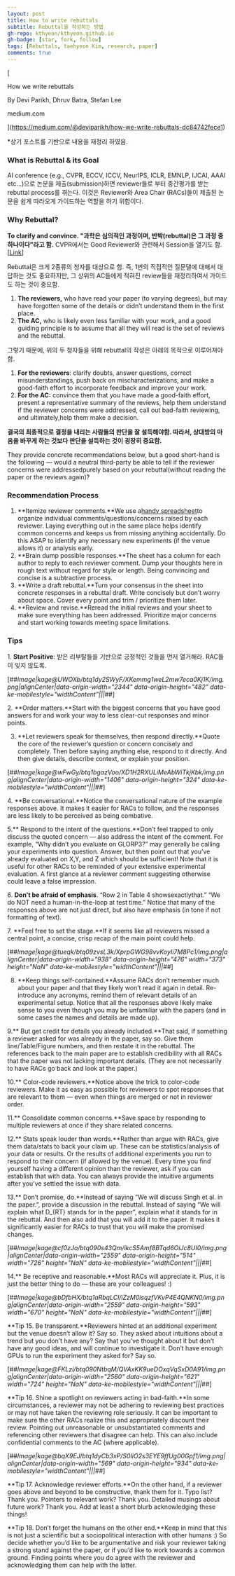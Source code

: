 ```yaml
---
layout: post
title: How to write rebuttals
subtitle: Rebuttal을 작성하는 방법
gh-repo: kthyeon/kthyeon.github.io
gh-badge: [star, fork, follow]
tags: [Rebuttals, taehyeon Kim, research, paper]
comments: true
---
```


[

How we write rebuttals

By Devi Parikh, Dhruv Batra, Stefan Lee

medium.com



](https://medium.com/@deviparikh/how-we-write-rebuttals-dc84742fece1)

\*상기 포스트를 기반으로 내용을 재정리 하였음.

### **What is Rebuttal & its Goal**

AI conference (e.g., CVPR, ECCV, ICCV, NeurIPS, ICLR, EMNLP, IJCAI, AAAI etc...)으로 논문을 제출(submission)하면 reviewer들로 부터 중간평가를 받는 rebuttal process를 겪는다. 이것은 Reviewer와 Area Chair (RACs)들이 제출된 논문을 쉽게 따라오게 가이드하는 역할을 하기 위함이다.

### **Why Rebuttal?**

**To clarify and convince. "과학은 심의적인 과정이며, 반박(rebuttal)은 그 과정 중 하나이다"라고 함.** CVPR에서는 Good Reviewer와 관련해서 Session을 열기도 함. \[[Link](https://www.cc.gatech.edu/~parikh/citizenofcvpr/)\] 

Rebuttal은 크게 2종류의 청자를 대상으로 함. 즉, 1번의 직접적인 질문댈에 대해서 대답하는 것도 중요하지만, 그 상위의 AC들에게 적혀진 review들을 재정리하여서 가이드도 하는 것이 중요함.

1.  **The reviewers,** who have read your paper (to varying degrees), but may have forgotten some of the details or didn’t understand them in the first place.
2.  **The AC,** who is likely even less familiar with your work, and a good guiding principle is to assume that all they will read is the set of reviews and the rebuttal.

그렇기 때문에, 위의 두 청자들을 위해 rebuttal의 작성은 아래의 목적으로 이루어져야함.

1.  **For the reviewers**: clarify doubts, answer questions, correct misunderstandings, push back on mischaracterizations, and make a good-faith effort to incorporate feedback and improve your work.
2.  **For the AC:** convince them that you have made a good-faith effort, present a representative summary of the reviews, help them understand if the reviewer concerns were addressed, call out bad-faith reviewing, and ultimately,help them make a decision.

**결국의 최종적으로 결정을 내리는 사람들의 판단을 잘 설득해야함. 따라서, 상대방의 마음을 바꾸게 하는 것보다 판단을 설득하는 것이 굉장히 중요함.**

They provide concrete recommendations below, but a good short-hand is the following — would a neutral third-party be able to tell if the reviewer concerns were addressedpurely based on your rebuttal(without reading the paper or the reviews again)?

### **Recommendation Process**

1.  **Itemize reviewer comments.**We use a[handy spreadsheet](https://docs.google.com/spreadsheets/d/1-FqA8RfQY5XwycJLqjVLLM0QIVNwzelGJqpWSInCen0/edit?usp=sharing)to organize individual comments/questions/concerns raised by each reviewer. Laying everything out in the same place helps identify common concerns and keeps us from missing anything accidentally. Do this ASAP to identify any necessary new experiments (if the venue allows it) or analysis early.
2.  **Brain dump possible responses.**The sheet has a column for each author to reply to each reviewer comment. Dump your thoughts here in rough text without regard for style or length. Being convincing and concise is a subtractive process.
3.  **Write a draft rebuttal.**Turn your consensus in the sheet into concrete responses in a rebuttal draft. Write concisely but don’t worry about space. Cover every point and trim / prioritize them later.
4.  **Review and revise.**Reread the initial reviews and your sheet to make sure everything has been addressed. Prioritize major concerns and start working towards meeting space limitations.

### **Tips**

1\. **Start Positive**: 받은 리부탈들을 기반으로 긍정적인 것들을 먼저 열거해라. RAC들이 잊지 않도록.

[##_Image|kage@UWOXb/btq1dy2SWyF/XKemmg1weL2mw7eca0Kj1K/img.png|alignCenter|data-origin-width="2344" data-origin-height="482" data-ke-mobilestyle="widthContent"|||_##]

2\. **Order matters.**Start with the biggest concerns that you have good answers for and work your way to less clear-cut responses and minor points.

3. **Let reviewers speak for themselves, then respond directly.**Quote the core of the reviewer’s question or concern concisely and completely. Then before saying anything else, respond to it directly. And then give details, describe context, or explain your position.

[##_Image|kage@wFwGy/btq1bgazVoo/XD1H2RXULiMeAbWiTkjKbk/img.png|alignCenter|data-origin-width="1406" data-origin-height="324" data-ke-mobilestyle="widthContent"|||_##]

4\. **Be conversational.**Notice the conversational nature of the example responses above. It makes it easier for RACs to follow, and the responses are less likely to be perceived as being combative.

5.** Respond to the intent of the questions.**Don’t feel trapped to only discuss the quoted concern — also address the intent of the comment. For example, “Why didn’t you evaluate on GLORP3?” may generally be calling your experiments into question. Answer, but then point out that you’ve already evaluated on X,Y, and Z which should be sufficient! Note that it is useful for other RACs to be reminded of your extensive experimental evaluation. A first glance at a reviewer comment suggesting otherwise could leave a false impression.

6\. **Don’t be afraid of emphasis**. “Row 2 in Table 4 showsexactlythat.” “We do NOT need a human-in-the-loop at test time.” Notice that many of the responses above are not just direct, but also have emphasis (in tone if not formatting of text).

7\. **Feel free to set the stage.**If it seems like all reviewers missed a central point, a concise, crisp recap of the main point could help.

[##_Image|kage@tueqk/btq09zvsL3k/XprpGWG98vvKoyIi7M8Pc1/img.png|alignCenter|data-origin-width="938" data-origin-height="476" width="373" height="NaN" data-ke-mobilestyle="widthContent"|||_##]

8. **Keep things self-contained.**Assume RACs don’t remember much about your paper and that they likely won’t read it again in detail. Re-introduce any acronyms, remind them of relevant details of an experimental setup. Notice that all the responses above likely make sense to you even though you may be unfamiliar with the papers (and in some cases the names and details are made up).

9.** But get credit for details you already included.**That said, if something a reviewer asked for was already in the paper, say so. Give them line/Table/Figure numbers, and then restate it in the rebuttal. The references back to the main paper are to establish credibility with all RACs that the paper was not lacking important details. (They are not necessarily to have RACs go back and look at the paper.)

10.** Color-code reviewers.**Notice above the trick to color-code reviewers. Make it as easy as possible for reviewers to spot responses that are relevant to them — even when things are merged or not in reviewer order.

11.** Consolidate common concerns.**Save space by responding to multiple reviewers at once if they share related concerns.

12.** Stats speak louder than words.**Rather than argue with RACs, give them data/stats to back your claim up. These can be statistics/analysis of your data or results. Or the results of additional experiments you run to respond to their concern (if allowed by the venue). Every time you find yourself having a different opinion than the reviewer, ask if you can establish that with data. You can always provide the intuitive arguments after you’ve settled the issue with data.

13.** Don’t promise, do.**Instead of saying “We will discuss Singh et al. in the paper.”, provide a discussion in the rebuttal. Instead of saying “We will explain what D\_{RT} stands for in the paper”, explain what it stands for in the rebuttal. And then also add that you will add it to the paper. It makes it significantly easier for RACs to trust that you will make the promised changes.

[##_Image|kage@cf0zJo/btq090s43Qm/ikcS5Amf8BTqd6OiJc8UI0/img.png|alignCenter|data-origin-width="2559" data-origin-height="514" width="726" height="NaN" data-ke-mobilestyle="widthContent"|||_##]

14.** Be receptive and reasonable.**Most RACs will appreciate it. Plus, it is just the better thing to do — these are your colleagues! :)

[##_Image|kage@bDfbHX/btq1aRbqLCl/iZzM0isqzfVKvP4E4QNKN0/img.png|alignCenter|data-origin-width="2559" data-origin-height="593" width="670" height="NaN" data-ke-mobilestyle="widthContent"|||_##]

**Tip 15. Be transparent.**Reviewers hinted at an additional experiment but the venue doesn’t allow it? Say so. They asked about intuitions about a trend but you don’t have any? Say that you’ve thought about it but don’t have any good ideas, and will continue to investigate it. Don’t have enough GPUs to run the experiment they asked for? Say so.

[##_Image|kage@FKLzi/btq090NtbqM/QVAxKK9ueDOxqVqSxD0A91/img.png|alignCenter|data-origin-width="2560" data-origin-height="621" width="724" height="NaN" data-ke-mobilestyle="widthContent"|||_##]

**Tip 16. Shine a spotlight on reviewers acting in bad-faith.**In some circumstances, a reviewer may not be adhering to reviewing best practices or may not have taken the reviewing role seriously. It can be important to make sure the other RACs realize this and appropriately discount their review. Pointing out unreasonable or unsubstantiated comments and referencing other reviewers that disagree can help. This can also include confidential comments to the AC (where applicable).

[##_Image|kage@bqX9EJ/btq1dyCb3xP/S0IiO2s3EYE9ffUg00Gpf1/img.png|alignCenter|data-origin-width="569" data-origin-height="934" data-ke-mobilestyle="widthContent"|||_##]

**Tip 17. Acknowledge reviewer efforts.**On the other hand, if a reviewer goes above and beyond to be constructive, thank them for it. Typo list? Thank you. Pointers to relevant work? Thank you. Detailed musings about future work? Thank you. Add at least a short blurb acknowledging these things!

**Tip 18. Don’t forget the humans on the other end.**Keep in mind that this is not just a scientific but a sociopolitical interaction with other humans :) So decide whether you’d like to be argumentative and risk your reviewer taking a strong stand against the paper, or if you’d like to work towards a common ground. Finding points where you do agree with the reviewer and acknowledging them can help with the latter.